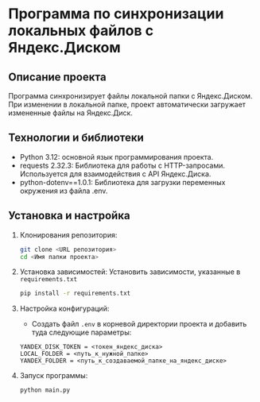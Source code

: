 # Программа по синхронизации локальных файлов с Яндекс.Диском

## Описание проекта
Программа синхронизирует файлы локальной папки с Яндекс.Диском. При изменении в локальной папке, проект автоматически загружает измененные 
файлы на Яндекс.Диск.

## Технологии и библиотеки
- Python 3.12: основной язык программирования проекта.
- requests 2.32.3: Библиотека для работы с HTTP-запросами. Используется для взаимодействия с API Яндекс.Диска.
- python-dotenv==1.0.1: Библиотека для загрузки переменных окружения из файла .env.

## Установка и настройка
1. Клонирования репозитория:
   ```bash
   git clone <URL репозитория>
   cd <Имя папки проекта>
   ```

2. Установка зависимостей:
   Установить зависимости, указанные в `requirements.txt`
   ```bash
   pip install -r requirements.txt
   ```
   
3. Настройка конфигураций:
   - Создать файл `.env` в корневой директории проекта и добавить туда следующие параметры:
   ```
   YANDEX_DISK_TOKEN = <токен_яндекс_диска>
   LOCAL_FOLDER = <путь_к_нужной_папке>
   YANDEX_FOLDER = <путь_к_создаваемой_папке_на_яндекс_диске>
   ```

4. Запуск программы:
   ```bash
   python main.py
   ```
   
